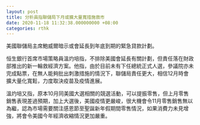 ```yaml
---
layout: post
title: 分析員指聯儲局下月或擴大量寬措施救市
date: 2020-11-18 11:32:38.000000000 +08:00
categories: rthk
---
```


美國聯儲局主席鮑威爾暗示或會延長到年底到期的緊急貸款計劃。

恒生銀行首席市場策略員溫灼培指，不排除美國會延長有關計劃，但責任落在財政部推出的新一輪救經濟方案。他指，由於目前未有下任總統正式人選，參議院亦未完成點票，在無人能夠批出刺激措施的情況下，聯儲局責任更大，相信12月時會擴大量化寬鬆，力度取決疫苗及疫情進展。

溫灼培又指，原本10月同美國大選相關的競選活動，可以提振零售，但上月零售銷售表現差過預期，加上大選後，美國疫情更嚴峻，很大機會令11月零售銷售無以為繼，認為市場需要關注感恩節至聖誕新年假期間零售情況，如果消費力未見增強，將會令美國今年經濟收縮情況更加嚴重。
